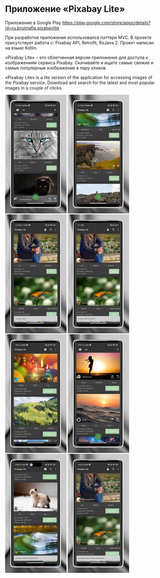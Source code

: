 # Приложение «Pixabay Lite»
Приложение в Google Play https://play.google.com/store/apps/details?id=ru.bruimafia.pixabaylite

При разработке приложения использовался паттерн MVC. В проекте присутствует работа с: Pixabay API, Retrofit, RxJava 2. Проект написан на языке Kotlin.

«Pixabay Lite» – это облегченная версия приложения для доступа к изображениям сервиса Pixabay. Скачивайте и ищите самые свежие и самые популярные изображения в пару кликов.

«Pixabay Lite» is a lite version of the application for accessing images of the Pixabay service. Download and search for the latest and most popular images in a couple of clicks.

<img src="/design/eng_1.png" width="200"> <img src="/design/eng_2.png" width="200">
<img src="/design/eng_3.png" width="200"> <img src="/design/eng_4.png" width="200">
<img src="/design/rus_1.png" width="200"> <img src="/design/rus_2.png" width="200">
<img src="/design/rus_3.png" width="200"> <img src="/design/rus_4.png" width="200">
